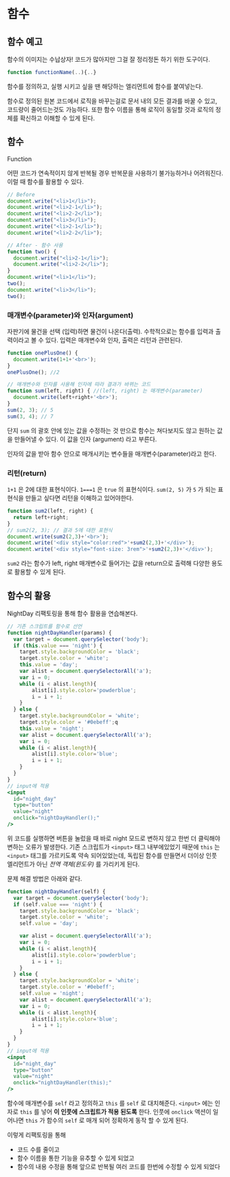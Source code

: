 # 함수

## 함수 예고

함수의 이미지는 수납상자! 코드가 많아지만 그걸 잘 정리정돈 하기 위한 도구이다.

```jsx
function functionName(..){..}
```

함수를 정의하고, 실행 시키고 싶을 땐 해당하는 엘리먼트에 함수를 붙여넣는다.

함수로 정의된 원본 코드에서 로직을 바꾸는걸로 문서 내의 모든 결과를 바꿀 수 있고, 코드량이 줄어드는것도 가능하다. 또한 함수 이름을 통해 로직이 동일할 것과 로직의 정체를 확신하고 이해할 수 있게 된다.

## 함수

Function

어떤 코드가 연속적이지 않게 반복될 경우 반복문을 사용하기 불가능하거나 어려워진다. 이럴 때 함수를 활용할 수 있다. 

```jsx
// Before
document.write("<li>1</li>");
document.write("<li>2-1</li>");
document.write("<li>2-2</li>");
document.write("<li>3</li>");
document.write("<li>2-1</li>");
document.write("<li>2-2</li>");

// After - 함수 사용
function two() {
  document.write("<li>2-1</li>");
  document.write("<li>2-2</li>");
}
document.write("<li>1</li>");
two();
document.write("<li>3</li>");
two();
```

### 매개변수(parameter)와 인자(argument)

자판기에 물건을 선택 (입력)하면 물건이 나온다(출력). 수학적으로는 함수를 입력과 출력이라고 볼 수 있다. 입력은 매개변수와 인자, 출력은 리턴과 관련된다.

```jsx
function onePlusOne() {
  document.write(1+1+'<br>');
}
onePlusOne(); //2

// 매개변수와 인자를 사용해 인자에 따라 결과가 바뀌는 코드
function sum(left, right) { //(left, right) 는 매개변수(parameter)
  document.write(left+right+'<br>');
}
sum(2, 3); // 5
sum(3, 4); // 7
```

단지 `sum` 의 괄호 안에 있는 값을 수정하는 것 만으로 함수는 쳐다보지도 않고 원하는 값을 만들어낼 수 있다. 이 값을 인자 (argument) 라고 부른다.

인자의 값을 받아 함수 안으로 매개시키는 변수들을 매개변수(parameter)라고 한다.

### 리턴(return)

`1+1` 은 2에 대한 표현식이다. `1===1` 은 `true` 의 표현식이다. `sum(2, 5)` 가 `5` 가 되는 표현식을 만들고 싶다면 리턴을 이해하고 있어야한다.

```jsx
function sum2(left, right) {
  return left+right;
}
// sum2(2, 3); // 결과 5에 대한 표현식
document.write(sum2(2,3)+'<br>');
document.write('<div style="color:red">'+sum2(2,3)+'</div>');
document.write('<div style="font-size: 3rem">'+sum2(2,3)+'</div>');
```

`sum2` 라는 함수가 left, right 매개변수로 들어가는 값을 return으로 출력해 다양한 용도로 활용할 수 있게 된다.

## 함수의 활용

NightDay 리팩토링을 통해 함수 활용을 연습해본다.

```jsx
// 기존 스크립트를 함수로 선언
function nightDayHandler(params) {
  var target = document.querySelector('body');
  if (this.value === 'night') {
    target.style.backgroundColor = 'black';
    target.style.color = 'white';
    this.value = 'day';
    var alist = document.querySelectorAll('a');
    var i = 0;
    while (i < alist.length){
        alist[i].style.color='powderblue';
        i = i + 1;
    }
  } else {
    target.style.backgroundColor = 'white';
    target.style.color = '#0ebeff';q
    this.value = 'night';
    var alist = document.querySelectorAll('a');
    var i = 0;
    while (i < alist.length){
        alist[i].style.color='blue';
        i = i + 1;
    }
  }
}
// input에 적용
<input
  id="night_day"
  type="button"
  value="night"
  onclick="nightDayHandler();"
/>
```

위 코드를 실행하면 버튼을 눌렀을 때 바로 night 모드로 변하지 않고 한번 더 클릭해야 변하는 오류가 발생한다. 기존 스크립트가 `<input>`  태그 내부에있었기 때문에 `this` 는 `<input>` 태그를 가르키도록 약속 되어있었는데, 독립된 함수를 만들면서 더이상 인풋 엘리먼트가 아닌 *전역 객체(윈도우)* 를 가리키게 된다.

 문제 해결 방법은 아래와 같다.

```jsx
function nightDayHandler(self) {
  var target = document.querySelector('body');
  if (self.value === 'night') {
    target.style.backgroundColor = 'black';
    target.style.color = 'white';
    self.value = 'day';

    var alist = document.querySelectorAll('a');
    var i = 0;
    while (i < alist.length){
        alist[i].style.color='powderblue';
        i = i + 1;
    }
  } else {
    target.style.backgroundColor = 'white';
    target.style.color = '#0ebeff';
    self.value = 'night';
    var alist = document.querySelectorAll('a');
    var i = 0;
    while (i < alist.length){
        alist[i].style.color='blue';
        i = i + 1;
    }
  }
}
// input에 적용
<input
  id="night_day"
  type="button"
  value="night"
  onclick="nightDayHandler(this);"
/>
```

함수에 매개변수를 `self` 라고 정의하고 `this` 를 `self` 로 대치해준다. `<input>` 에는 인자로 `this` 를 넣어 **이 인풋에 스크립트가 적용 된도록** 한다. 인풋에 `onclick` 액션이 일어나면 `this` 가 함수의 `self` 로 매개 되어 정확하게 동작 할 수 있게 된다.

 이렇게 리팩토링을 통해

- 코드 수를 줄이고
- 함수 이름을 통한 기능을 유추할 수 있게 되었고
- 함수의 내용 수정을 통해 앞으로 반복될 여러 코드를 한번에 수정할 수 있게 되었다
